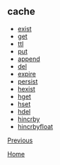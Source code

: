 cache
--

* [exist](cache/exist.md)
* [get](cache/get.md)
* [ttl](cache/ttl.md)
* [put](cache/put.md)
* [append](cache/append.md)
* [del](cache/del.md)
* [expire](cache/expire.md)
* [persist](cache/persist.md)
* [hexist](cache/hexist.md)
* [hget](cache/hget.md)
* [hset](cache/hset.md)
* [hdel](cache/hdel.md)
* [hincrby](cache/hincrby.md)
* [hincrbyfloat](cache/hincrbyfloat.md)

[Previous](../ha.md)

[Home](../../index.md)